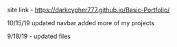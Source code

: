 site link - https://darkcypher777.github.io/Basic-Portfolio/

10/15/19
updated navbar added more of my projects

9/18/19 - updated files
